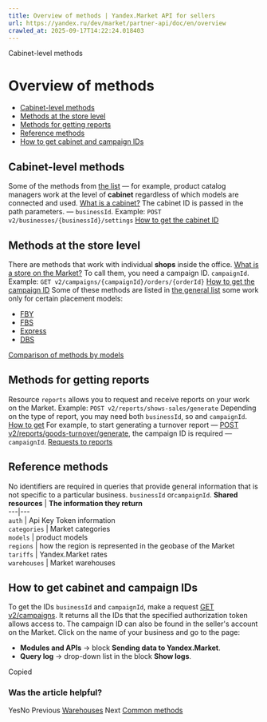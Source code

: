 ```yaml
---
title: Overview of methods | Yandex.Market API for sellers
url: https://yandex.ru/dev/market/partner-api/doc/en/overview
crawled_at: 2025-09-17T14:22:24.018403
---
```


Cabinet-level methods
# Overview of methods
  * [Cabinet-level methods](https://yandex.ru/dev/market/partner-api/doc/en/overview/en/overview/#businesses)
  * [Methods at the store level](https://yandex.ru/dev/market/partner-api/doc/en/overview/en/overview/#campaigns)
  * [Methods for getting reports](https://yandex.ru/dev/market/partner-api/doc/en/overview/en/overview/#reports)
  * [Reference methods](https://yandex.ru/dev/market/partner-api/doc/en/overview/en/overview/#common)
  * [How to get cabinet and campaign IDs](https://yandex.ru/dev/market/partner-api/doc/en/overview/en/overview/#get-id)


##  [](https://yandex.ru/dev/market/partner-api/doc/en/overview/en/overview/#businesses)Cabinet-level methods
Some of the methods from [the list](https://yandex.ru/dev/market/partner-api/doc/en/overview/en/overview/business) — for example, product catalog managers work at the level of **cabinet** regardless of which models are connected and used. [What is a cabinet?](https://yandex.ru/support/marketplace/account/introduction.html)
The cabinet ID is passed in the path parameters. — `businessId`. Example: `POST v2/businesses/{businessId}/settings`
[How to get the cabinet ID](https://yandex.ru/dev/market/partner-api/doc/en/overview/en/overview/#get-id)
##  [](https://yandex.ru/dev/market/partner-api/doc/en/overview/en/overview/#campaigns)Methods at the store level
There are methods that work with individual **shops** inside the office. [What is a store on the Market?](https://yandex.ru/support/marketplace/account/add-shop.html)
To call them, you need a campaign ID. `campaignId`. Example: `GET v2/campaigns/{campaignId}/orders/{orderId}`
[How to get the campaign ID](https://yandex.ru/dev/market/partner-api/doc/en/overview/en/overview/#get-id)
Some of these methods are listed in [the general list](https://yandex.ru/dev/market/partner-api/doc/en/overview/en/overview/business) some work only for certain placement models:
  * [FBY](https://yandex.ru/dev/market/partner-api/doc/en/overview/en/overview/fby)
  * [FBS](https://yandex.ru/dev/market/partner-api/doc/en/overview/en/overview/fbs)
  * [Express](https://yandex.ru/dev/market/partner-api/doc/en/overview/en/overview/express)
  * [DBS](https://yandex.ru/dev/market/partner-api/doc/en/overview/en/overview/dbs)


[Comparison of methods by models](https://yandex.ru/dev/market/partner-api/doc/en/overview/en/overview/comparison)
##  [](https://yandex.ru/dev/market/partner-api/doc/en/overview/en/overview/#reports)Methods for getting reports
Resource `reports` allows you to request and receive reports on your work on the Market. Example: `POST v2/reports/shows-sales/generate`
Depending on the type of report, you may need both `businessId`, so and `campaignId`. [How to get](https://yandex.ru/dev/market/partner-api/doc/en/overview/en/overview/#get-id)
For example, to start generating a turnover report — [POST v2/reports/goods-turnover/generate](https://yandex.ru/dev/market/partner-api/doc/en/overview/en/reference/reports/generateGoodsTurnoverReport), the campaign ID is required — `campaignId`.
[Requests to reports](https://yandex.ru/dev/market/partner-api/doc/en/overview/en/overview/business#otchety)
##  [](https://yandex.ru/dev/market/partner-api/doc/en/overview/en/overview/#common)Reference methods
No identifiers are required in queries that provide general information that is not specific to a particular business. `businessId` or`campaignId`.
**Shared resources** | **The information they return**  
---|---  
`auth` | Api Key Token information  
`categories` | Market categories  
`models` | product models  
`regions` | how the region is represented in the geobase of the Market  
`tariffs` | Yandex.Market rates  
`warehouses` | Market warehouses  
##  [](https://yandex.ru/dev/market/partner-api/doc/en/overview/en/overview/#get-id)How to get cabinet and campaign IDs
To get the IDs `businessId` and `campaignId`, make a request [GET v2/campaigns](https://yandex.ru/dev/market/partner-api/doc/en/overview/en/reference/campaigns/getCampaigns). It returns all the IDs that the specified authorization token allows access to.
The campaign ID can also be found in the seller's account on the Market. Click on the name of your business and go to the page:
  * **Modules and APIs** → block **Sending data to Yandex.Market**.
  * **Query log** → drop-down list in the block **Show logs**.


Copied
### Was the article helpful?
YesNo
Previous
[Warehouses](https://yandex.ru/dev/market/partner-api/doc/en/overview/en/step-by-step/warehouses)
Next
[Common methods](https://yandex.ru/dev/market/partner-api/doc/en/overview/en/overview/business)
